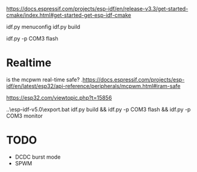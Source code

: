 https://docs.espressif.com/projects/esp-idf/en/release-v3.3/get-started-cmake/index.html#get-started-get-esp-idf-cmake

idf.py menuconfig
idf.py build

idf.py -p COM3 flash


# Realtime
is the mcpwm real-time safe?
.https://docs.espressif.com/projects/esp-idf/en/latest/esp32/api-reference/peripherals/mcpwm.html#iram-safe


https://esp32.com/viewtopic.php?t=15856

..\esp-idf-v5.0\export.bat
idf.py build && idf.py -p COM3 flash && idf.py -p COM3 monitor


# TODO
* DCDC burst mode
* SPWM